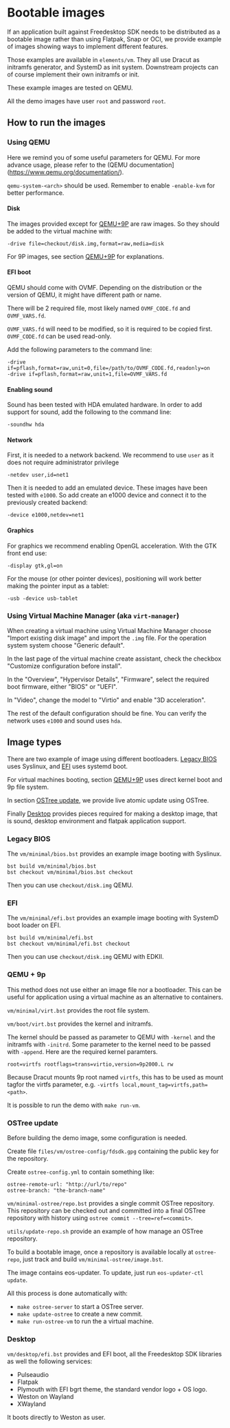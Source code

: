 # Bootable images

If an application built against Freedesktop SDK needs to be
distributed as a bootable image rather than using Flatpak, Snap or
OCI, we provide example of images showing ways to implement different
features.

Those examples are available in `elements/vm`. They all use Dracut as
initramfs generator, and SystemD as init system. Downstream projects
can of course implement their own initramfs or init.

These example images are tested on QEMU.

All the demo images have user `root` and password `root`.

## How to run the images

### Using QEMU

Here we remind you of some useful parameters for QEMU. For more
advance usage, please refer to the (QEMU
documentation](https://www.qemu.org/documentation/).

`qemu-system-<arch>` should be used. Remember to enable `-enable-kvm`
for better performance.

#### Disk

The images provided except for [QEMU+9P](#qemu-9p) are raw images. So they
should be added to the virtual machine with:

```
-drive file=checkout/disk.img,format=raw,media=disk
```

For 9P images, see section [QEMU+9P](#qemu-9p) for explanations.

#### EFI boot

QEMU should come with OVMF. Depending on the distribution or the
version of QEMU, it might have different path or name.

There will be 2 required file, most likely named `OVMF_CODE.fd` and
`OVMF_VARS.fd`.

`OVMF_VARS.fd` will need to be modified, so it is required to be
copied first. `OVMF_CODE.fd` can be used read-only.

Add the following parameters to the command line:

```
-drive if=pflash,format=raw,unit=0,file=/path/to/OVMF_CODE.fd,readonly=on
-drive if=pflash,format=raw,unit=1,file=OVMF_VARS.fd
```

#### Enabling sound

Sound has been tested with HDA emulated hardware. In order to add
support for sound, add the following to the command line:

```
-soundhw hda
```

#### Network

First, it is needed to a network backend. We recommend to use `user` as
it does not require administrator privilege

```
-netdev user,id=net1
```

Then it is needed to add an emulated device. These images have been
tested with `e1000`. So add create an e1000 device and connect
it to the previously created backend:

```
-device e1000,netdev=net1
```

#### Graphics

For graphics we recommend enabling OpenGL acceleration. With the GTK front end
use:

```
-display gtk,gl=on
```

For the mouse (or other pointer devices), positioning will work better
making the pointer input as a tablet:

```
-usb -device usb-tablet
```

### Using Virtual Machine Manager (aka `virt-manager`)

When creating a virtual machine using Virtual Machine Manager choose
"Import existing disk image" and import the `.img` file. For the
operation system system choose "Generic default".

In the last page of the virtual machine create assistant, check the
checkbox "Customize configuration before install".

In the "Overview", "Hypervisor Details", "Firmware", select the required
boot firmware, either "BIOS" or "UEFI".

In "Video", change the model to "Virtio" and enable "3D acceleration".

The rest of the default configuration should be fine. You can verify
the network uses `e1000` and sound uses `hda`.

## Image types

There are two example of image using different bootloaders. [Legacy
BIOS](#legacy-bios) uses Syslinux, and [EFI](#efi) uses systemd boot.

For virtual machines booting, section [QEMU+9P](#qemu-9p) uses direct kernel
boot and 9p file system.

In section [OSTree update](#ostree-update), we provide live atomic update using
OSTree.

Finally [Desktop](#desktop) provides pieces required for making a desktop image,
that is sound, desktop environment and flatpak application support.

### Legacy BIOS

The `vm/minimal/bios.bst` provides an example image booting with
Syslinux.

```
bst build vm/minimal/bios.bst
bst checkout vm/minimal/bios.bst checkout
```

Then you can use `checkout/disk.img` QEMU.

### EFI

The `vm/minimal/efi.bst` provides an example image booting with
SystemD boot loader on EFI.


```
bst build vm/minimal/efi.bst
bst checkout vm/minimal/efi.bst checkout
```

Then you can use `checkout/disk.img` QEMU with EDKII.

### QEMU + 9p

This method does not use either an image file nor a bootloader. This
can be useful for application using a virtual machine as an
alternative to containers.

`vm/minimal/virt.bst` provides the root file system.

`vm/boot/virt.bst` provides the kernel and initramfs.

The kernel should be passed as parameter to QEMU with `-kernel` and
the initramfs with `-initrd`. Some parameter to the kernel need to be
passed with `-append`. Here are the required kernel paramters.

```
root=virtfs rootflags=trans=virtio,version=9p2000.L rw
```

Because Dracut mounts 9p root named `virtfs`, this has to be used as
mount tagfor the virtfs parameter, e.g. `-virtfs
local,mount_tag=virtfs,path=<path>`.

It is possible to run the demo with `make run-vm`.

### OSTree update

Before building the demo image, some configuration is needed.

Create file `files/vm/ostree-config/fdsdk.gpg` containing the public
key for the repository.

Create `ostree-config.yml` to contain something like:

```
ostree-remote-url: "http://url/to/repo"
ostree-branch: "the-branch-name"
```

`vm/minimal-ostree/repo.bst` provides a single commit OSTree
repository. This repository can be checked out and committed into a
final OSTree repository with history using `ostree commit
--tree=ref=<commit>`.

`utils/update-repo.sh` provide an example of how manage an OSTree
repository.

To build a bootable image, once a repository is available locally
at `ostree-repo`, just track and build `vm/minimal-ostree/image.bst`.

The image contains eos-updater. To update, just run `eos-updater-ctl update`.

All this process is done automatically with:

* `make ostree-server` to start a OSTree server.
* `make update-ostree` to create a new commit.
* `make run-ostree-vm` to run the a virtual machine.

### Desktop

`vm/desktop/efi.bst` provides and EFI boot, all the Freedesktop SDK
libraries as well the following services:

* Pulseaudio
* Flatpak
* Plymouth with EFI bgrt theme, the standard vendor logo + OS logo.
* Weston on Wayland
* XWayland

It boots directly to Weston as user.
